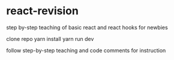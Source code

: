 # react-revision
step by-step teaching of basic react and react hooks for newbies

clone repo
yarn install
yarn run dev

follow step-by-step teaching and code comments for instruction 
